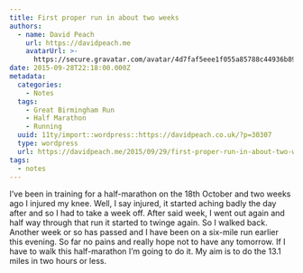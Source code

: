 ```yaml
---
title: First proper run in about two weeks
authors:
  - name: David Peach
    url: https://davidpeach.me
    avatarUrl: >-
      https://secure.gravatar.com/avatar/4d7faf5eee1f055a85788c44936b8995eaab6dfb004e7854ec747ccb272e91ee?s=96&d=mm&r=g
date: 2015-09-28T22:18:00.000Z
metadata:
  categories:
    - Notes
  tags:
    - Great Birmingham Run
    - Half Marathon
    - Running
  uuid: 11ty/import::wordpress::https://davidpeach.co.uk/?p=30307
  type: wordpress
  url: https://davidpeach.me/2015/09/29/first-proper-run-in-about-two-weeks/
tags:
  - notes
---
```

I’ve been in training for a half-marathon on the 18th October and two weeks ago I injured my knee. Well, I say injured, it started aching badly the day after and so I had to take a week off. After said week, I went out again and half way through that run it started to twinge again. So I walked back. Another week or so has passed and I have been on a six-mile run earlier this evening. So far no pains and really hope not to have any tomorrow. If I have to walk this half-marathon I’m going to do it. My aim is to do the 13.1 miles in two hours or less.